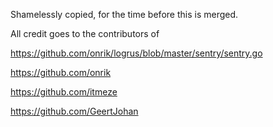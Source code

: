 Shamelessly copied, for the time before this is merged.

All credit goes to the contributors of

https://github.com/onrik/logrus/blob/master/sentry/sentry.go

https://github.com/onrik

https://github.com/itmeze

https://github.com/GeertJohan